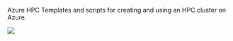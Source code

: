 Azure HPC
Templates and scripts for creating and using an HPC cluster on Azure.

<a href="https://portal.azure.com/#create/Microsoft.Template/uri/https%3A%2F%2Fraw.githubusercontent.com%2Fjithinjosepkl%2Fpr%2Fmaster%2Fazuredeploy.json" target="_blank">
    <img src="http://azuredeploy.net/deploybutton.png" />
</a>
